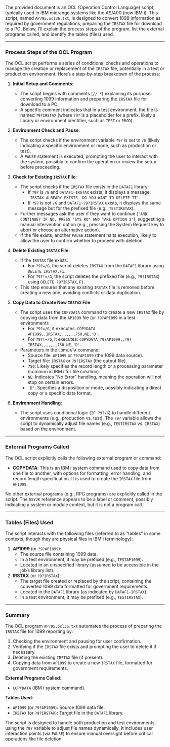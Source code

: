 The provided document is an OCL (Operation Control Language) script, typically used in IBM midrange systems like the AS/400 (now IBM i). This script, named `AP795.ocl36.txt`, is designed to convert 1099 information as required by government regulations, preparing the `IRSTAX` file for download to a PC. Below, I’ll explain the process steps of the program, list the external programs called, and identify the tables (files) used.

---

### Process Steps of the OCL Program

The OCL script performs a series of conditional checks and operations to manage the creation or replacement of the `IRSTAX` file, potentially in a test or production environment. Here’s a step-by-step breakdown of the process:

1. **Initial Setup and Comments**:
   - The script begins with comments (`// *`) explaining its purpose: converting 1099 information and preparing the `IRSTAX` file for download to a PC.
   - A specific comment indicates that in a test environment, the file is named `?9?IRSTAX` (where `?9?` is a placeholder for a prefix, likely a library or environment identifier, such as `TEST` or `PROD`).

2. **Environment Check and Pause**:
   - The script checks if the environment variable `?9?` is set to `/G` (likely indicating a specific environment or mode, such as production or test).
   - A `PAUSE` statement is executed, prompting the user to interact with the system, possibly to confirm the operation or review the setup before proceeding.

3. **Check for Existing `IRSTAX` File**:
   - The script checks if the `IRSTAX` file exists in the `DATAF1` library:
     - If `?9?` is `/G` and `DATAF1-IRSTAX` exists, it displays a message: `'IRSTAX ALREADY EXISTS. DO YOU WANT TO DELETE IT'`.
     - If `?9?` is not `/G` and `DATAF1-?9?IRSTAX` exists, it displays the same message but for the prefixed file (e.g., `TESTIRSTAX`).
   - Further messages ask the user if they want to continue (`'AND CONTINUE? IF NO, PRESS "SYS RQ" AND TAKE OPTION 3'`), suggesting a manual intervention option (e.g., pressing the System Request key to abort or choose an alternative action).
   - If the file exists, another `PAUSE` statement halts execution, likely to allow the user to confirm whether to proceed with deletion.

4. **Delete Existing `IRSTAX` File**:
   - If the `IRSTAX` file exists:
     - For `?9?=/G`, the script deletes `IRSTAX` from the `DATAF1` library using `DELETE IRSTAX,F1`.
     - For `?9?!=/G`, the script deletes the prefixed file (e.g., `?9?IRSTAX`) using `DELETE ?9?IRSTAX,F1`.
   - This step ensures that any existing `IRSTAX` file is removed before creating a new one, avoiding conflicts or data duplication.

5. **Copy Data to Create New `IRSTAX` File**:
   - The script uses the `COPYDATA` command to create a new `IRSTAX` file by copying data from the `AP1099` file (or `?9?AP1099` in a test environment):
     - For `?9?=/G`, it executes: `COPYDATA AP1099,,IRSTAX,,,,,,,750,NE,'D'`.
     - For `?9?!=/G`, it executes: `COPYDATA ?9?AP1099,,?9?IRSTAX,,,,,,,750,NE,'D'`.
   - Parameters in the `COPYDATA` command:
     - Source file: `AP1099` or `?9?AP1099` (the 1099 data source).
     - Target file: `IRSTAX` or `?9?IRSTAX` (the output file).
     - `750`: Likely specifies the record length or a processing parameter (common in IBM i for file creation).
     - `NE`: Indicates "No Error" handling, meaning the operation will not stop on certain errors.
     - `'D'`: Specifies a disposition or mode, possibly indicating a direct copy or a specific data format.

6. **Environment Handling**:
   - The script uses conditional logic (`IF ?9?/G`) to handle different environments (e.g., production vs. test). The `?9?` variable allows the script to dynamically adjust file names (e.g., `TESTIRSTAX` vs. `IRSTAX`) based on the environment.

---

### External Programs Called

The OCL script explicitly calls the following external program or command:
- **COPYDATA**: This is an IBM i system command used to copy data from one file to another, with options for formatting, error handling, and record length specification. It is used to create the `IRSTAX` file from `AP1099`.

No other external programs (e.g., RPG programs) are explicitly called in the script. The `GSY2K` reference appears to be a label or comment, possibly indicating a system or module context, but it is not a program call.

---

### Tables (Files) Used

The script interacts with the following files (referred to as "tables" in some contexts, though they are physical files in IBM i terminology):
1. **AP1099** (or `?9?AP1099`):
   - The source file containing 1099 data.
   - In a test environment, it may be prefixed (e.g., `TESTAP1099`).
   - Located in an unspecified library (assumed to be accessible in the job’s library list).
2. **IRSTAX** (or `?9?IRSTAX`):
   - The target file created or replaced by the script, containing the converted 1099 data formatted for government requirements.
   - Located in the `DATAF1` library (as indicated by `DATAF1-IRSTAX`).
   - In a test environment, it may be prefixed (e.g., `TESTIRSTAX`).

---

### Summary

The OCL program `AP795.ocl36.txt` automates the process of preparing the `IRSTAX` file for 1099 reporting by:
1. Checking the environment and pausing for user confirmation.
2. Verifying if the `IRSTAX` file exists and prompting the user to delete it if necessary.
3. Deleting the existing `IRSTAX` file (if present).
4. Copying data from `AP1099` to create a new `IRSTAX` file, formatted for government requirements.

**External Programs Called**:
- `COPYDATA` (IBM i system command).

**Tables Used**:
- `AP1099` (or `?9?AP1099`): Source 1099 data file.
- `IRSTAX` (or `?9?IRSTAX`): Target file in the `DATAF1` library.

The script is designed to handle both production and test environments, using the `?9?` variable to adjust file names dynamically. It includes user interaction points (via `PAUSE`) to ensure manual oversight before critical operations like file deletion.
